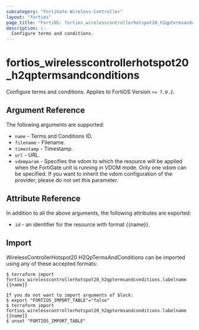 ```yaml
---
subcategory: "FortiGate Wireless-Controller"
layout: "fortios"
page_title: "FortiOS: fortios_wirelesscontrollerhotspot20_h2qptermsandconditions"
description: |-
  Configure terms and conditions.
---
```


# fortios_wirelesscontrollerhotspot20_h2qptermsandconditions
Configure terms and conditions. Applies to FortiOS Version `>= 7.0.2`.

## Argument Reference

The following arguments are supported:

* `name` - Terms and Conditions ID.
* `filename` - Filename.
* `timestamp` - Timestamp.
* `url` - URL.
* `vdomparam` - Specifies the vdom to which the resource will be applied when the FortiGate unit is running in VDOM mode. Only one vdom can be specified. If you want to inherit the vdom configuration of the provider, please do not set this parameter.


## Attribute Reference

In addition to all the above arguments, the following attributes are exported:
* `id` - an identifier for the resource with format {{name}}.

## Import

WirelessControllerHotspot20 H2QpTermsAndConditions can be imported using any of these accepted formats:
```
$ terraform import fortios_wirelesscontrollerhotspot20_h2qptermsandconditions.labelname {{name}}

If you do not want to import arguments of block:
$ export "FORTIOS_IMPORT_TABLE"="false"
$ terraform import fortios_wirelesscontrollerhotspot20_h2qptermsandconditions.labelname {{name}}
$ unset "FORTIOS_IMPORT_TABLE"
```
